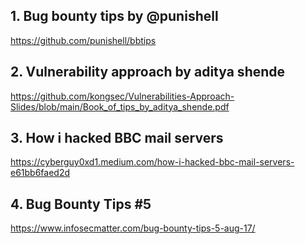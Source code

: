 ## 1. Bug bounty tips by @punishell
https://github.com/punishell/bbtips

## 2. Vulnerability approach by aditya shende
https://github.com/kongsec/Vulnerabilities-Approach-Slides/blob/main/Book_of_tips_by_aditya_shende.pdf

## 3. How i hacked BBC mail servers
https://cyberguy0xd1.medium.com/how-i-hacked-bbc-mail-servers-e61bb6faed2d

## 4. Bug Bounty Tips #5
https://www.infosecmatter.com/bug-bounty-tips-5-aug-17/


